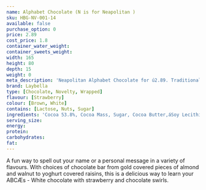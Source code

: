 ```yaml
---
name: Alphabet Chocolate (N is for Neapolitan )
sku: HBG-NV-001-14
available: false
purchase_option: 0
price: 2.89
cost_price: 1.8
container_water_weight: 
container_sweets_weight: 
width: 165
height: 80
depth: 15
weight: 0
meta_description: 'Neapolitan Alphabet Chocolate for ú2.89. Traditional sweet treats and more at Humbugs Confectionery Store. Specialists in satisfying your sweet tooth!'
brand: Laybella
type: [Chocolate, Novelty, Wrapped]
flavour: [Strawberry]
colour: [Brown, White]
contains: [Lactose, Nuts, Sugar]
ingredients: 'Cocoa 53.8%, Cocoa Mass, Sugar, Cocoa Butter,áSoy Lecithin, Flavouring: Natural Vanilla, Emulsifier, Natural Mint Flavouring'
serving_size: 
energy: 
protein: 
carbohydrates: 
fat: 
---
```

A fun way to spell out your name or a personal message in a variety of flavours. With choices of chocolate bar from gold covered pieces of almond and walnut to yoghurt covered raisins, this is a delicious way to learn your ABCÆs - White chocolate with strawberry and chocolate swirls.